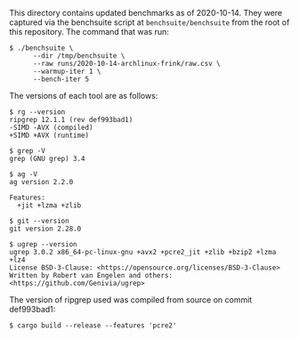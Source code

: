 This directory contains updated benchmarks as of 2020-10-14. They were captured
via the benchsuite script at `benchsuite/benchsuite` from the root of this
repository. The command that was run:

    $ ./benchsuite \
          --dir /tmp/benchsuite \
          --raw runs/2020-10-14-archlinux-frink/raw.csv \
          --warmup-iter 1 \
          --bench-iter 5

The versions of each tool are as follows:

    $ rg --version
    ripgrep 12.1.1 (rev def993bad1)
    -SIMD -AVX (compiled)
    +SIMD +AVX (runtime)

    $ grep -V
    grep (GNU grep) 3.4

    $ ag -V
    ag version 2.2.0

    Features:
      +jit +lzma +zlib

    $ git --version
    git version 2.28.0

    $ ugrep --version
    ugrep 3.0.2 x86_64-pc-linux-gnu +avx2 +pcre2_jit +zlib +bzip2 +lzma +lz4
    License BSD-3-Clause: <https://opensource.org/licenses/BSD-3-Clause>
    Written by Robert van Engelen and others: <https://github.com/Genivia/ugrep>

The version of ripgrep used was compiled from source on commit def993bad1:

    $ cargo build --release --features 'pcre2'

